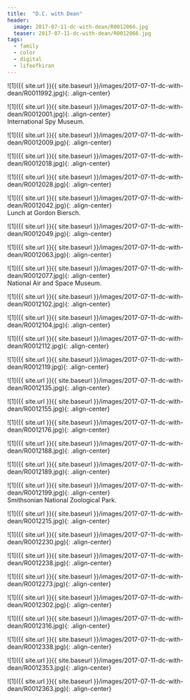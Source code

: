 ```yaml
---
title:  "D.C. with Dean"
header:
  image: 2017-07-11-dc-with-dean/R0012066.jpg
  teaser: 2017-07-11-dc-with-dean/R0012066.jpg
tags: 
  - family
  - color
  - digital
  - lifeofkiran
---
```


<p></p>
![1]({{ site.url }}{{ site.baseurl }}/images/2017-07-11-dc-with-dean/R0011992.jpg){: .align-center}
<figcaption> </figcaption>
<p></p>

<p></p>
![1]({{ site.url }}{{ site.baseurl }}/images/2017-07-11-dc-with-dean/R0012001.jpg){: .align-center}
<figcaption>International Spy Museum.</figcaption>
<p></p>

<p></p>
![1]({{ site.url }}{{ site.baseurl }}/images/2017-07-11-dc-with-dean/R0012009.jpg){: .align-center}
<figcaption> </figcaption>
<p></p>

<p></p>
![1]({{ site.url }}{{ site.baseurl }}/images/2017-07-11-dc-with-dean/R0012018.jpg){: .align-center}
<figcaption> </figcaption>
<p></p>

<p></p>
![1]({{ site.url }}{{ site.baseurl }}/images/2017-07-11-dc-with-dean/R0012028.jpg){: .align-center}
<figcaption> </figcaption>
<p></p>

<p></p>
![1]({{ site.url }}{{ site.baseurl }}/images/2017-07-11-dc-with-dean/R0012042.jpg){: .align-center}
<figcaption>Lunch at Gordon Biersch.</figcaption>
<p></p>

<p></p>
![1]({{ site.url }}{{ site.baseurl }}/images/2017-07-11-dc-with-dean/R0012049.jpg){: .align-center}
<figcaption> </figcaption>
<p></p>

<p></p>
![1]({{ site.url }}{{ site.baseurl }}/images/2017-07-11-dc-with-dean/R0012063.jpg){: .align-center}
<figcaption> </figcaption>
<p></p>

<p></p>
![1]({{ site.url }}{{ site.baseurl }}/images/2017-07-11-dc-with-dean/R0012077.jpg){: .align-center}
<figcaption>National Air and Space Museum.</figcaption>
<p></p>

<p></p>
![1]({{ site.url }}{{ site.baseurl }}/images/2017-07-11-dc-with-dean/R0012102.jpg){: .align-center}
<figcaption> </figcaption>
<p></p>

<p></p>
![1]({{ site.url }}{{ site.baseurl }}/images/2017-07-11-dc-with-dean/R0012104.jpg){: .align-center}
<figcaption> </figcaption>
<p></p>

<p></p>
![1]({{ site.url }}{{ site.baseurl }}/images/2017-07-11-dc-with-dean/R0012112.jpg){: .align-center}
<figcaption> </figcaption>
<p></p>

<p></p>
![1]({{ site.url }}{{ site.baseurl }}/images/2017-07-11-dc-with-dean/R0012119.jpg){: .align-center}
<figcaption> </figcaption>
<p></p>

<p></p>
![1]({{ site.url }}{{ site.baseurl }}/images/2017-07-11-dc-with-dean/R0012135.jpg){: .align-center}
<figcaption> </figcaption>
<p></p>

<p></p>
![1]({{ site.url }}{{ site.baseurl }}/images/2017-07-11-dc-with-dean/R0012155.jpg){: .align-center}
<figcaption> </figcaption>
<p></p>

<p></p>
![1]({{ site.url }}{{ site.baseurl }}/images/2017-07-11-dc-with-dean/R0012176.jpg){: .align-center}
<figcaption> </figcaption>
<p></p>

<p></p>
![1]({{ site.url }}{{ site.baseurl }}/images/2017-07-11-dc-with-dean/R0012188.jpg){: .align-center}
<figcaption> </figcaption>
<p></p>

<p></p>
![1]({{ site.url }}{{ site.baseurl }}/images/2017-07-11-dc-with-dean/R0012189.jpg){: .align-center}
<figcaption> </figcaption>
<p></p>

<p></p>
![1]({{ site.url }}{{ site.baseurl }}/images/2017-07-11-dc-with-dean/R0012199.jpg){: .align-center}
<figcaption>Smithsonian National Zoological Park.</figcaption>
<p></p>

<p></p>
![1]({{ site.url }}{{ site.baseurl }}/images/2017-07-11-dc-with-dean/R0012215.jpg){: .align-center}
<figcaption> </figcaption>
<p></p>

<p></p>
![1]({{ site.url }}{{ site.baseurl }}/images/2017-07-11-dc-with-dean/R0012230.jpg){: .align-center}
<figcaption> </figcaption>
<p></p>

<p></p>
![1]({{ site.url }}{{ site.baseurl }}/images/2017-07-11-dc-with-dean/R0012238.jpg){: .align-center}
<figcaption> </figcaption>
<p></p>

<p></p>
![1]({{ site.url }}{{ site.baseurl }}/images/2017-07-11-dc-with-dean/R0012273.jpg){: .align-center}
<figcaption> </figcaption>
<p></p>

<p></p>
![1]({{ site.url }}{{ site.baseurl }}/images/2017-07-11-dc-with-dean/R0012302.jpg){: .align-center}
<figcaption> </figcaption>
<p></p>

<p></p>
![1]({{ site.url }}{{ site.baseurl }}/images/2017-07-11-dc-with-dean/R0012316.jpg){: .align-center}
<figcaption> </figcaption>
<p></p>

<p></p>
![1]({{ site.url }}{{ site.baseurl }}/images/2017-07-11-dc-with-dean/R0012338.jpg){: .align-center}
<figcaption> </figcaption>
<p></p>

<p></p>
![1]({{ site.url }}{{ site.baseurl }}/images/2017-07-11-dc-with-dean/R0012353.jpg){: .align-center}
<figcaption> </figcaption>
<p></p>

<p></p>
![1]({{ site.url }}{{ site.baseurl }}/images/2017-07-11-dc-with-dean/R0012363.jpg){: .align-center}
<figcaption> </figcaption>
<p></p>

